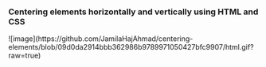 <h3>Centering elements horizontally and vertically using HTML and CSS</h3>
![image](https://github.com/JamilaHajAhmad/centering-elements/blob/09d0da2914bbb362986b9789971050427bfc9907/html.gif?raw=true)


